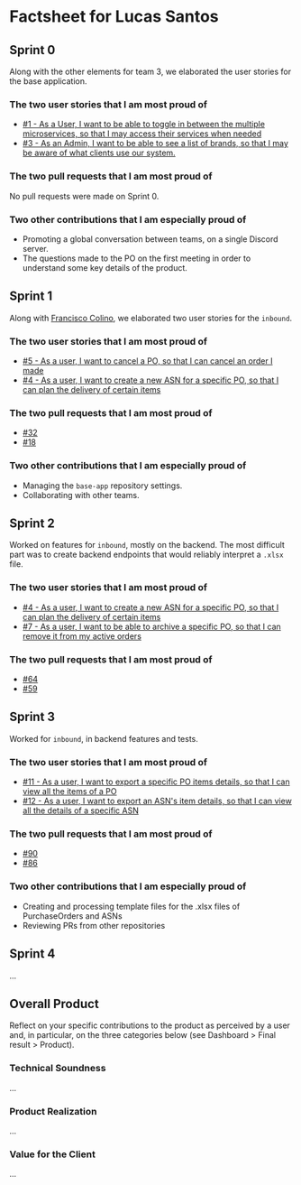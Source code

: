 # Factsheet for Lucas Santos

## Sprint 0

Along with the other elements for team 3, we elaborated the user stories for the base application.

### The two user stories that I am most proud of

 * [#1 - As a User, I want to be able to toggle in between the multiple microservices, so that I may access their services when needed](https://github.com/FEUP-MEIC-DS-2022-1MEIC01/base-app/issues/1)
 * [#3 - As an Admin, I want to be able to see a list of brands, so that I may be aware of what clients use our system.](https://github.com/FEUP-MEIC-DS-2022-1MEIC01/base-app/issues/3)


### The two pull requests that I am most proud of

No pull requests were made on Sprint 0.


### Two other contributions that I am especially proud of

 * Promoting a global conversation between teams, on a single Discord server.
 * The questions made to the PO on the first meeting in order to understand some key details of the product.


## Sprint 1

Along with [Francisco Colino](), we elaborated two user stories for the `inbound`.

### The two user stories that I am most proud of

 * [#5 - As a user, I want to cancel a PO, so that I can cancel an order I made](https://github.com/FEUP-MEIC-DS-2022-1MEIC01/inbound/issues/5)
 * [#4 - As a user, I want to create a new ASN for a specific PO, so that I can plan the delivery of certain items](https://github.com/FEUP-MEIC-DS-2022-1MEIC01/inbound/issues/4)


### The two pull requests that I am most proud of

 * [#32](https://github.com/FEUP-MEIC-DS-2022-1MEIC01/inbound/pull/32)
 * [#18](https://github.com/FEUP-MEIC-DS-2022-1MEIC01/base-app/pull/18)


### Two other contributions that I am especially proud of

 * Managing the `base-app` repository settings.
 * Collaborating with other teams.


## Sprint 2

Worked on features for `inbound`, mostly on the backend. The most difficult part was to create backend endpoints that would reliably interpret a `.xlsx` file.

### The two user stories that I am most proud of
 * [#4 - As a user, I want to create a new ASN for a specific PO, so that I can plan the delivery of certain items](https://github.com/FEUP-MEIC-DS-2022-1MEIC01/inbound/issues/4)
 * [#7 - As a user, I want to be able to archive a specific PO, so that I can remove it from my active orders](https://github.com/FEUP-MEIC-DS-2022-1MEIC01/inbound/issues/7)

### The two pull requests that I am most proud of
 * [#64](https://github.com/FEUP-MEIC-DS-2022-1MEIC01/inbound/pull/64)
 * [#59](https://github.com/FEUP-MEIC-DS-2022-1MEIC01/inbound/pull/59)


## Sprint 3

Worked for `inbound`, in backend features and tests.

### The two user stories that I am most proud of

 * [#11 - As a user, I want to export a specific PO items details, so that I can view all the items of a PO](https://github.com/FEUP-MEIC-DS-2022-1MEIC01/inbound/issues/11)
 * [#12 - As a user, I want to export an ASN's item details, so that I can view all the details of a specific ASN](https://github.com/FEUP-MEIC-DS-2022-1MEIC01/inbound/issues/12)


### The two pull requests that I am most proud of

 * [#90](https://github.com/FEUP-MEIC-DS-2022-1MEIC01/inbound/pull/90)
 * [#86](https://github.com/FEUP-MEIC-DS-2022-1MEIC01/inbound/pull/86)


### Two other contributions that I am especially proud of

 * Creating and processing template files for the .xlsx files of PurchaseOrders and ASNs
 * Reviewing PRs from other repositories


## Sprint 4

...


## Overall Product

Reflect on your specific contributions to the product as perceived by a user and, in particular, on the three categories below (see Dashboard > Final result > Product).


### Technical Soundness

...


### Product Realization

...


### Value for the Client

...

